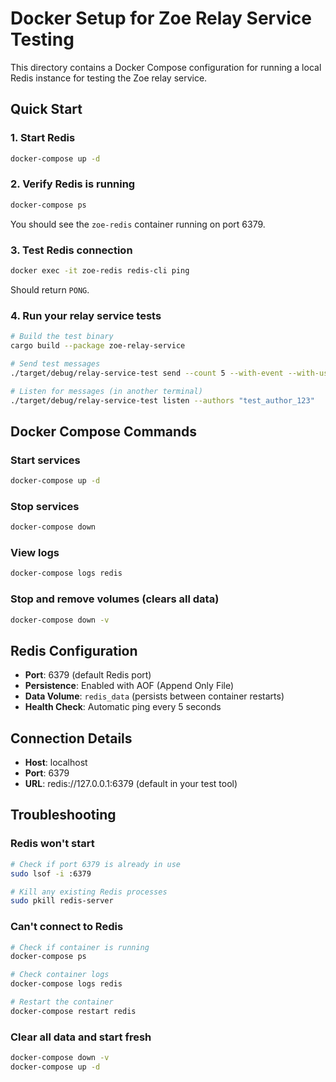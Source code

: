 # Docker Setup for Zoe Relay Service Testing

This directory contains a Docker Compose configuration for running a local Redis instance for testing the Zoe relay service.

## Quick Start

### 1. Start Redis
```bash
docker-compose up -d
```

### 2. Verify Redis is running
```bash
docker-compose ps
```

You should see the `zoe-redis` container running on port 6379.

### 3. Test Redis connection
```bash
docker exec -it zoe-redis redis-cli ping
```

Should return `PONG`.

### 4. Run your relay service tests
```bash
# Build the test binary
cargo build --package zoe-relay-service

# Send test messages
./target/debug/relay-service-test send --count 5 --with-event --with-user

# Listen for messages (in another terminal)
./target/debug/relay-service-test listen --authors "test_author_123"
```

## Docker Compose Commands

### Start services
```bash
docker-compose up -d
```

### Stop services
```bash
docker-compose down
```

### View logs
```bash
docker-compose logs redis
```

### Stop and remove volumes (clears all data)
```bash
docker-compose down -v
```

## Redis Configuration

- **Port**: 6379 (default Redis port)
- **Persistence**: Enabled with AOF (Append Only File)
- **Data Volume**: `redis_data` (persists between container restarts)
- **Health Check**: Automatic ping every 5 seconds

## Connection Details

- **Host**: localhost
- **Port**: 6379
- **URL**: redis://127.0.0.1:6379 (default in your test tool)

## Troubleshooting

### Redis won't start
```bash
# Check if port 6379 is already in use
sudo lsof -i :6379

# Kill any existing Redis processes
sudo pkill redis-server
```

### Can't connect to Redis
```bash
# Check if container is running
docker-compose ps

# Check container logs
docker-compose logs redis

# Restart the container
docker-compose restart redis
```

### Clear all data and start fresh
```bash
docker-compose down -v
docker-compose up -d
``` 